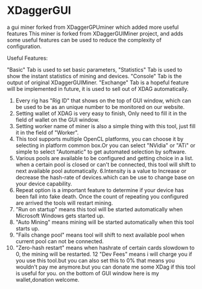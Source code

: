 # XDaggerGUI
a gui miner forked from XDaggerGPUminer which added more useful features
This miner is forked from XDaggerGUIMiner project, and adds some useful features can be used to reduce the complexity of configuration.

Useful Features:

"Basic" Tab is used to set basic parameters, "Statistics" Tab is used to show the instant statistics of mining and devices. "Console" Tab is the output of original XDaggerGUIMiner. "Exchange" Tab is a hopeful feature will be implemented in future, it is used to sell out of XDAG automatically.

1. Every rig has "Rig ID" that shows on the top of GUI window, which can be used to be as an unique number to be monitored on our website.
2. Setting wallet of XDAG is very easy to finish, Only need to fill it in the field of wallet on the GUI window.
3. Setting worker name of miner is also a simple thing with this tool, just fill it in the field of "Worker".
4. This tool supports multiple OpenCL platforms, you can choose it by selecting in platform common box.Or you can select "NVidia" or "ATi" or simple to select "Automatic" to get automated selection by software.
5. Various pools are available to be configured and getting choice in a list. when a certain pool is closed or can't be connected, this tool will shift to next available pool automatically.
6.Intensity is a value to Increase or decrease the hash-rate of devices.which can be use to change base on your device capability.
7. Repeat option is a important feature to determine if your device has been fall into fake death. Once the count of repeating you configured are arrived the tools will restart mining.
8. "Run on startup" means this tool will be started automatically when Microsoft Windows gets started up.
9. "Auto Mining" means mining will be started automatically when this tool starts up.
10. "Fails change pool" means tool will shift to next available pool when current pool can not be connected.
11. "Zero-hash restart" means when hashrate of certain cards slowdown to 0, the mining will be restarted.
12 "Dev Fees" means i will charge you if you use this tool.but you can also set  this to 0% that means you wouldn't pay me anymore.but you can donate me some XDag if this tool is useful for you. on the bottom of GUI window here is my wallet,donation welcome.
